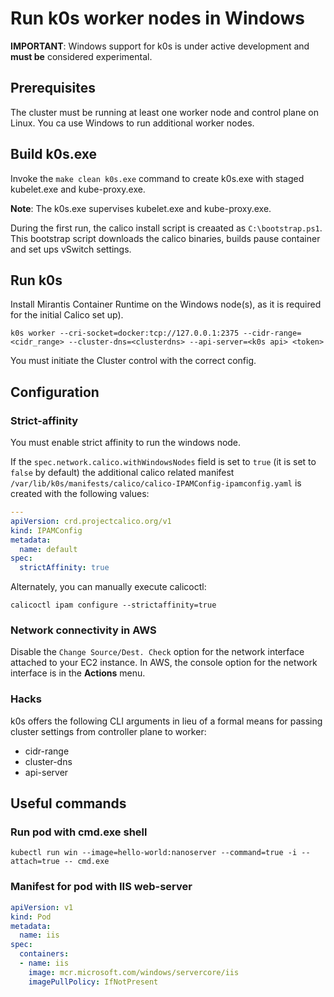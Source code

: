 # Run k0s worker nodes in Windows

**IMPORTANT**: Windows support for k0s is under active development and **must be** considered experimental.

## Prerequisites

The cluster must be running at least one worker node and control plane on Linux. You ca use Windows to run additional worker nodes.

## Build k0s.exe

Invoke the `make clean k0s.exe` command to create k0s.exe with staged kubelet.exe and kube-proxy.exe.

**Note**: The k0s.exe supervises kubelet.exe and kube-proxy.exe.

During the first run, the calico install script is creaated as `C:\bootstrap.ps1`. This bootstrap script downloads the calico binaries, builds pause container and set ups vSwitch settings.

## Run k0s

Install Mirantis Container Runtime on the Windows node(s), as it is required for the initial Calico set up).

```shell
k0s worker --cri-socket=docker:tcp://127.0.0.1:2375 --cidr-range=<cidr_range> --cluster-dns=<clusterdns> --api-server=<k0s api> <token>
```

You must initiate the Cluster control with the correct config.

## Configuration

### Strict-affinity

You must enable strict affinity to run the windows node.

If the `spec.network.calico.withWindowsNodes` field is set to `true` (it is set to `false` by default) the additional calico related manifest `/var/lib/k0s/manifests/calico/calico-IPAMConfig-ipamconfig.yaml` is created with the following values:

```yaml
---
apiVersion: crd.projectcalico.org/v1
kind: IPAMConfig
metadata:
  name: default
spec:
  strictAffinity: true
```

Alternately, you can manually execute calicoctl:

```shell
calicoctl ipam configure --strictaffinity=true
```

### Network connectivity in AWS

Disable the `Change Source/Dest. Check` option for the network interface attached to your EC2 instance. In AWS, the console option for the network interface is in the **Actions** menu.

### Hacks

k0s offers the following CLI arguments in lieu of a formal means for passing cluster settings from controller plane to worker:

- cidr-range
- cluster-dns
- api-server

## Useful commands

### Run pod with cmd.exe shell

```shell
kubectl run win --image=hello-world:nanoserver --command=true -i --attach=true -- cmd.exe
```

### Manifest for pod with IIS web-server

```yaml
apiVersion: v1
kind: Pod
metadata:
  name: iis
spec:
  containers:
  - name: iis
    image: mcr.microsoft.com/windows/servercore/iis
    imagePullPolicy: IfNotPresent
```